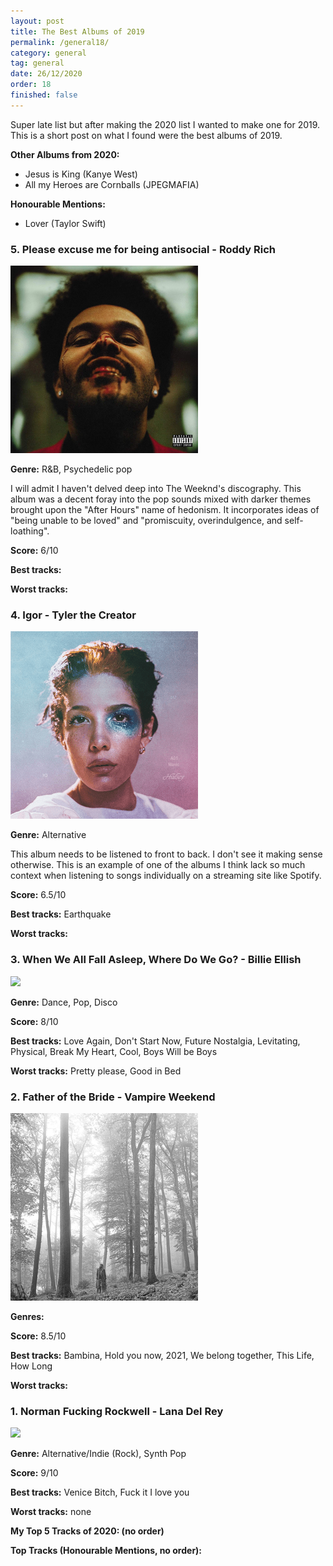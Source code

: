 ```yaml
---
layout: post
title: The Best Albums of 2019
permalink: /general18/
category: general
tag: general
date: 26/12/2020
order: 18
finished: false
---
```


Super late list but after making the 2020 list I wanted to make one for 2019. This is a short post on what I found were the best albums of 2019. 

**Other Albums from 2020:**
- Jesus is King (Kanye West)
- All my Heroes are Cornballs (JPEGMAFIA)

**Honourable Mentions:**
- Lover (Taylor Swift)

### 5. Please excuse me for being antisocial - Roddy Rich

<img src="/blog/general/17/ah.jpg" width="300px" height="300px"/>

**Genre:** R&B, Psychedelic pop

I will admit I haven't delved deep into The Weeknd's discography. This album was a decent foray into the pop sounds mixed with darker themes brought upon the "After Hours" name of hedonism. It incorporates ideas of "being unable to be loved" and "promiscuity, overindulgence, and self-loathing".

**Score:** 6/10

**Best tracks:** 

**Worst tracks:** 

### 4. Igor - Tyler the Creator

<img src="/blog/general/17/m.png" />

**Genre:** Alternative

This album needs to be listened to front to back. I don't see it making sense otherwise. This is an example of one of the albums I think lack so much context when listening to songs individually on a streaming site like Spotify.

**Score:** 6.5/10

**Best tracks:** Earthquake

**Worst tracks:** 

### 3. When We All Fall Asleep, Where Do We Go? - Billie Ellish

<img src="/blog/general/17/wwafawdwg.png" />

**Genre:** Dance, Pop, Disco


**Score:** 8/10

**Best tracks:** Love Again, Don't Start Now, Future Nostalgia, Levitating, Physical, Break My Heart, Cool, Boys Will be Boys

**Worst tracks:** Pretty please, Good in Bed

### 2. Father of the Bride - Vampire Weekend

<img src="/blog/general/17/f.png" />

**Genres:** 

**Score:** 8.5/10

**Best tracks:** Bambina, Hold you now, 2021, We belong together, This Life, How Long

**Worst tracks:** 

### 1. Norman Fucking Rockwell - Lana Del Rey

<img src="/blog/general/18/nfr.png" />

**Genre:** Alternative/Indie (Rock), Synth Pop



**Score:** 9/10

**Best tracks:** Venice Bitch, Fuck it I love you

**Worst tracks:** none

**My Top 5 Tracks of 2020: (no order)** 

**Top Tracks (Honourable Mentions, no order):** 